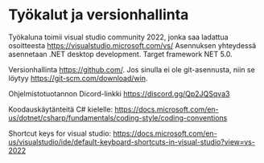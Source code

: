 # Työkalut ja versionhallinta

Työkaluna toimii visual studio community 2022, jonka saa ladattua osoitteesta https://visualstudio.microsoft.com/vs/ Asennuksen yhteydessä asennetaan .NET desktop development. Target framework NET 5.0.

Versionhallinta https://github.com/. Jos sinulla ei ole git-asennusta, niin se löytyy https://git-scm.com/download/win.

Ohjelmistotuotannon Dicord-linkki https://discord.gg/Qp2JQSqva3

Koodauskäytänteitä C# kielelle: https://docs.microsoft.com/en-us/dotnet/csharp/fundamentals/coding-style/coding-conventions

Shortcut keys for visual studio: https://docs.microsoft.com/en-us/visualstudio/ide/default-keyboard-shortcuts-in-visual-studio?view=vs-2022


